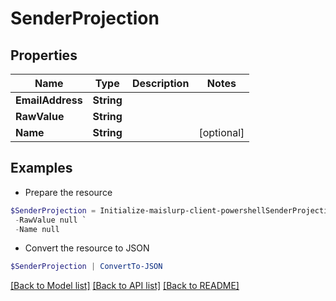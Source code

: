 # SenderProjection
## Properties

Name | Type | Description | Notes
------------ | ------------- | ------------- | -------------
**EmailAddress** | **String** |  | 
**RawValue** | **String** |  | 
**Name** | **String** |  | [optional] 

## Examples

- Prepare the resource
```powershell
$SenderProjection = Initialize-maislurp-client-powershellSenderProjection  -EmailAddress null `
 -RawValue null `
 -Name null
```

- Convert the resource to JSON
```powershell
$SenderProjection | ConvertTo-JSON
```

[[Back to Model list]](../README#documentation-for-models) [[Back to API list]](../README#documentation-for-api-endpoints) [[Back to README]](../README)

